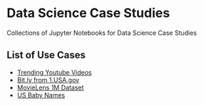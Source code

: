 # Data Science Case Studies

Collections of Jupyter Notebooks for Data Science Case Studies

## List of Use Cases

- [Trending Youtube Videos](./trending-youtube-videos)
- [Bit.ly from 1.USA.gov](./bitly_usagov)
- [MovieLens 1M Dataset](./movielens_1m_ds)
- [US Baby Names](./us_baby_names)
